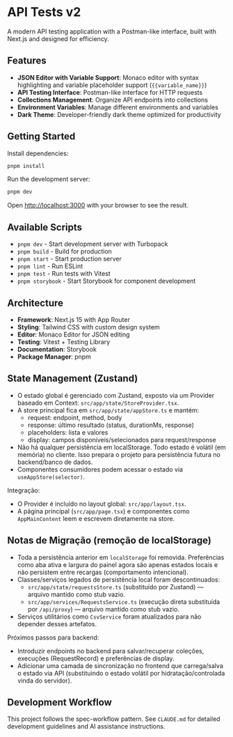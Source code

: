 # API Tests v2

A modern API testing application with a Postman-like interface, built with Next.js and designed for efficiency.

## Features

- **JSON Editor with Variable Support**: Monaco editor with syntax highlighting and variable placeholder support (`{{variable_name}}`)
- **API Testing Interface**: Postman-like interface for HTTP requests
- **Collections Management**: Organize API endpoints into collections
- **Environment Variables**: Manage different environments and variables
- **Dark Theme**: Developer-friendly dark theme optimized for productivity

## Getting Started

Install dependencies:

```bash
pnpm install
```

Run the development server:

```bash
pnpm dev
```

Open [http://localhost:3000](http://localhost:3000) with your browser to see the result.

## Available Scripts

- `pnpm dev` - Start development server with Turbopack
- `pnpm build` - Build for production
- `pnpm start` - Start production server
- `pnpm lint` - Run ESLint
- `pnpm test` - Run tests with Vitest
- `pnpm storybook` - Start Storybook for component development

## Architecture

- **Framework**: Next.js 15 with App Router
- **Styling**: Tailwind CSS with custom design system
- **Editor**: Monaco Editor for JSON editing
- **Testing**: Vitest + Testing Library
- **Documentation**: Storybook
- **Package Manager**: pnpm

## State Management (Zustand)

- O estado global é gerenciado com Zustand, exposto via um Provider baseado em Context: `src/app/state/StoreProvider.tsx`.
- A store principal fica em `src/app/state/appStore.ts` e mantém:
  - request: endpoint, method, body
  - response: último resultado (status, durationMs, response)
  - placeholders: lista e valores
  - display: campos disponíveis/selecionados para request/response
- Não há qualquer persistência em localStorage. Todo estado é volátil (em memória) no cliente. Isso prepara o projeto para persistência futura no backend/banco de dados.
- Componentes consumidores podem acessar o estado via `useAppStore(selector)`.

Integração:
- O Provider é incluído no layout global: `src/app/layout.tsx`.
- A página principal (`src/app/page.tsx`) e componentes como `AppMainContent` leem e escrevem diretamente na store.

## Notas de Migração (remoção de localStorage)

- Toda a persistência anterior em `localStorage` foi removida. Preferências como aba ativa e largura do painel agora são apenas estados locais e não persistem entre recargas (comportamento intencional).
- Classes/serviços legados de persistência local foram descontinuados:
  - `src/app/state/requestsStore.ts` (substituído por Zustand) — arquivo mantido como stub vazio.
  - `src/app/services/RequestsService.ts` (execução direta substituída por `/api/proxy`) — arquivo mantido como stub vazio.
- Serviços utilitários como `CsvService` foram atualizados para não depender desses artefatos.

Próximos passos para backend:
- Introduzir endpoints no backend para salvar/recuperar coleções, execuções (RequestRecord) e preferências de display.
- Adicionar uma camada de sincronização no frontend que carrega/salva o estado via API (substituindo o estado volátil por hidratação/controlada vinda do servidor).

## Development Workflow

This project follows the spec-workflow pattern. See `CLAUDE.md` for detailed development guidelines and AI assistance instructions.
